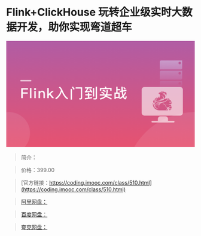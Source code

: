 # Flink+ClickHouse 玩转企业级实时大数据开发，助你实现弯道超车

![img](../../assets/609b4519097a76c805400304.png)

> 简介：

> 价格：399.00

> [官方链接：https://coding.imooc.com/class/510.html](https://coding.imooc.com/class/510.html)

> [阿里网盘：]()

> [百度网盘：]()

> [夸克网盘：]()
